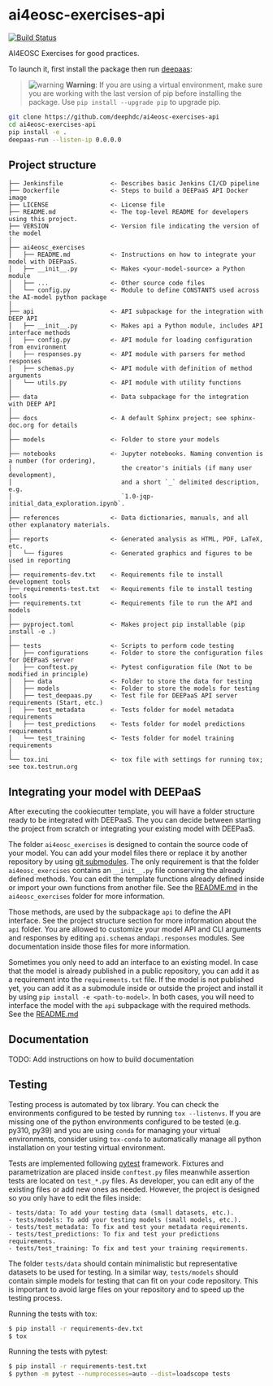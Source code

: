 # ai4eosc-exercises-api

[![Build Status](https://jenkins.indigo-datacloud.eu/buildStatus/icon?job=Pipeline-as-code/DEEP-OC-org/ai4eosc-exercises-api/master)](https://jenkins.indigo-datacloud.eu/job/Pipeline-as-code/job/DEEP-OC-org/job/ai4eosc-exercises-api/job/master)

AI4EOSC Exercises for good practices.

To launch it, first install the package then run [deepaas](https://github.com/indigo-dc/DEEPaaS):

> ![warning](https://img.shields.io/badge/Warning-red.svg) **Warning**: If you are using a virtual environment, make sure you are working with the last version of pip before installing the package. Use `pip install --upgrade pip` to upgrade pip.

```bash
git clone https://github.com/deephdc/ai4eosc-exercises-api
cd ai4eosc-exercises-api
pip install -e .
deepaas-run --listen-ip 0.0.0.0
```

## Project structure

```
├── Jenkinsfile             <- Describes basic Jenkins CI/CD pipeline
├── Dockerfile              <- Steps to build a DEEPaaS API Docker image
├── LICENSE                 <- License file
├── README.md               <- The top-level README for developers using this project.
├── VERSION                 <- Version file indicating the version of the model
│
├── ai4eosc_exercises
│   ├── README.md           <- Instructions on how to integrate your model with DEEPaaS.
│   ├── __init__.py         <- Makes <your-model-source> a Python module
│   ├── ...                 <- Other source code files
│   └── config.py           <- Module to define CONSTANTS used across the AI-model python package
│
├── api                     <- API subpackage for the integration with DEEP API
│   ├── __init__.py         <- Makes api a Python module, includes API interface methods
│   ├── config.py           <- API module for loading configuration from environment
│   ├── responses.py        <- API module with parsers for method responses
│   ├── schemas.py          <- API module with definition of method arguments
│   └── utils.py            <- API module with utility functions
│
├── data                    <- Data subpackage for the integration with DEEP API
│
├── docs                    <- A default Sphinx project; see sphinx-doc.org for details
│
├── models                  <- Folder to store your models
│
├── notebooks               <- Jupyter notebooks. Naming convention is a number (for ordering),
│                              the creator's initials (if many user development),
│                              and a short `_` delimited description, e.g.
│                              `1.0-jqp-initial_data_exploration.ipynb`.
│
├── references              <- Data dictionaries, manuals, and all other explanatory materials.
│
├── reports                 <- Generated analysis as HTML, PDF, LaTeX, etc.
│   └── figures             <- Generated graphics and figures to be used in reporting
│
├── requirements-dev.txt    <- Requirements file to install development tools
├── requirements-test.txt   <- Requirements file to install testing tools
├── requirements.txt        <- Requirements file to run the API and models
│
├── pyproject.toml          <- Makes project pip installable (pip install -e .)
│
├── tests                   <- Scripts to perform code testing
│   ├── configurations      <- Folder to store the configuration files for DEEPaaS server
│   ├── conftest.py         <- Pytest configuration file (Not to be modified in principle)
│   ├── data                <- Folder to store the data for testing
│   ├── models              <- Folder to store the models for testing
│   ├── test_deepaas.py     <- Test file for DEEPaaS API server requirements (Start, etc.)
│   ├── test_metadata       <- Tests folder for model metadata requirements
│   ├── test_predictions    <- Tests folder for model predictions requirements
│   └── test_training       <- Tests folder for model training requirements
│
└── tox.ini                 <- tox file with settings for running tox; see tox.testrun.org
```

## Integrating your model with DEEPaaS

After executing the cookiecutter template, you will have a folder structure
ready to be integrated with DEEPaaS. The you can decide between starting the
project from scratch or integrating your existing model with DEEPaaS.

The folder `ai4eosc_exercises` is designed to contain the source
code of your model. You can add your model files there or replace it by another
repository by using [git submodules](https://git-scm.com/book/en/v2/Git-Tools-Submodules).
The only requirement is that the folder `ai4eosc_exercises` contains
an `__init__.py` file conserving the already defined methods. You can edit the
template functions already defined inside or import your own functions from
another file. See the [README.md](./ai4eosc_exercises/README.md)
in the `ai4eosc_exercises` folder for more information.

Those methods, are used by the subpackage `api` to define the API interface.
See the project structure section for more information about the `api` folder.
You are allowed to customize your model API and CLI arguments and responses by
editing `api.schemas` and`api.responses` modules. See documentation inside those
files for more information.

Sometimes you only need to add an interface to an existing model. In case that
the model is already published in a public repository, you can add it as a
requirement into the `requirements.txt` file. If the model is not published
yet, you can add it as a submodule inside or outside the project and install
it by using `pip install -e <path-to-model>`. In both cases, you will need to
interface the model with the `api` subpackage with the required methods. See
the [README.md](./ai4eosc_exercises/README.md)

## Documentation

TODO: Add instructions on how to build documentation

## Testing

Testing process is automated by tox library. You can check the environments
configured to be tested by running `tox --listenvs`. If you are missing one
of the python environments configured to be tested (e.g. py310, py39) and
you are using `conda` for managing your virtual environments, consider using
`tox-conda` to automatically manage all python installation on your testing
virtual environment.

Tests are implemented following [pytest](https://docs.pytest.org) framework.
Fixtures and parametrization are placed inside `conftest.py` files meanwhile
assertion tests are located on `test_*.py` files. As developer, you can edit
any of the existing files or add new ones as needed. However, the project is
designed so you only have to edit the files inside:

    - tests/data: To add your testing data (small datasets, etc.).
    - tests/models: To add your testing models (small models, etc.).
    - tests/test_metadata: To fix and test your metadata requirements.
    - tests/test_predictions: To fix and test your predictions requirements.
    - tests/test_training: To fix and test your training requirements.

The folder `tests/data` should contain minimalistic but representative
datasets to be used for testing. In a similar way, `tests/models` should
contain simple models for testing that can fit on your code repository. This
is important to avoid large files on your repository and to speed up the
testing process.

Running the tests with tox:

```bash
$ pip install -r requirements-dev.txt
$ tox
```

Running the tests with pytest:

```bash
$ pip install -r requirements-test.txt
$ python -m pytest --numprocesses=auto --dist=loadscope tests
```
